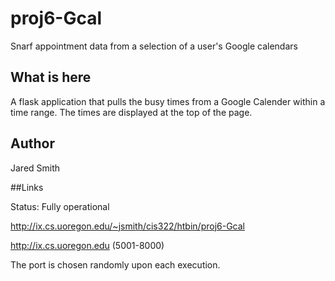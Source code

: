 # proj6-Gcal
Snarf appointment data from a selection of a user's Google calendars 

## What is here

A flask application that pulls the busy times from a Google Calender within a time range.
The times are displayed at the top of the page.

## Author

Jared Smith

##Links

Status: Fully operational

http://ix.cs.uoregon.edu/~jsmith/cis322/htbin/proj6-Gcal

http://ix.cs.uoregon.edu (5001-8000)

The port is chosen randomly upon each execution.
